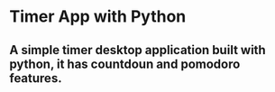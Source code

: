 # Timer App with Python

## A simple timer desktop application built with python, it has countdoun and pomodoro features.
